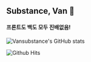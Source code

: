 ## Substance, Van 🔑

#### 프론트도 백도 모두 진배없음!

![Vansubstance's GitHub stats](https://github-readme-stats.vercel.app/api?username=VanSubstance&show_icons=true&count_private=true&theme=radical)

![Github Hits](https://hits.seeyoufarm.com/api/count/incr/badge.svg?url=https%3A%2F%2Fgithub.com%2FVanSubstance&count_bg=%2379C83D&title_bg=%23555555&icon=&icon_color=%23E7E7E7&title=hits&edge_flat=false)

<!--
**VanSubstance/Vansubstance** is a ✨ _special_ ✨ repository because its `README.md` (this file) appears on your GitHub profile.

Here are some ideas to get you started:

- 🔭 I’m currently working on ...
- 🌱 I’m currently learning ...
- 👯 I’m looking to collaborate on ...
- 🤔 I’m looking for help with ...
- 💬 Ask me about ...
- 📫 How to reach me: ...
- 😄 Pronouns: ...
- ⚡ Fun fact: ...
-->
